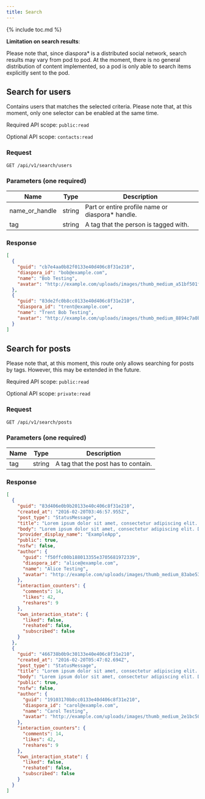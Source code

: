 ```yaml
---
title: Search
---
```


{% include toc.md %}

**Limitation on search results**:

Please note that, since diaspora\* is a distributed social network, search results may vary from pod to pod. At the moment, there is no general distribution of content implemented, so a pod is only able to search items explicitly sent to the pod.

## Search for users

Contains users that matches the selected criteria. Please note that, at this moment, only one selector can be enabled at the same time.

Required API scope: `public:read`

Optional API scope: `contacts:read`

### Request

~~~
GET /api/v1/search/users
~~~

### Parameters (one required)

| Name           | Type   | Description                                       |
| -------------- | ------ | ------------------------------------------------- |
| name_or_handle | string | Part or entire profile name or diaspora\* handle. |
| tag            | string | A tag that the person is tagged with.             |

### Response

~~~json
[
  {
    "guid": "cb7e4aa0b82f0133e40d406c8f31e210",
    "diaspora_id": "bob@example.com",
    "name": "Bob Testing",
    "avatar": "http://example.com/uploads/images/thumb_medium_a51bf501fe86c198c0b1.jpg"
  },
  {
    "guid": "83de2fc0b8cc0133e40d406c8f31e210",
    "diaspora_id": "trent@example.com",
    "name": "Trent Bob Testing",
    "avatar": "http://example.com/uploads/images/thumb_medium_8894c7a0b8cc0133e40d.jpg"
  }
]
~~~

## Search for posts

Please note that, at this moment, this route only allows searching for posts by tags. However, this may be extended in the future.

Required API scope: `public:read`

Optional API scope: `private:read`

### Request

~~~
GET /api/v1/search/posts
~~~

### Parameters (one required)

| Name | Type   | Description                         |
| ---- | ------ | ----------------------------------- |
| tag  | string | A tag that the post has to contain. |

### Response

~~~json
[
  {
    "guid": "83d406e0b9b20133e40c406c8f31e210",
    "created_at": "2016-02-20T03:46:57.955Z",
    "post_type": "StatusMessage",
    "title": "Lorem ipsum dolor sit amet, consectetur adipiscing elit. Donec a di...",
    "body": "Lorem ipsum dolor sit amet, consectetur adipiscing elit. Donec a diam lectus. Sed sit amet ipsum mauris. Maecenas congue ligula ac quam viverra nec consectetur ante hendrerit. Donec et mollis dolor.",
    "provider_display_name": "ExampleApp",
    "public": true,
    "nsfw": false,
    "author": {
      "guid": "f50ffc00b188013355e3705681972339",
      "diaspora_id": "alice@example.com",
      "name": "Alice Testing",
      "avatar": "http://example.com/uploads/images/thumb_medium_83abe5319ef830c2bd84.jpg"
    },
    "interaction_counters": {
      "comments": 14,
      "likes": 42,
      "reshares": 9
    },
    "own_interaction_state": {
      "liked": false,
      "reshated": false,
      "subscribed": false
    }
  },
  {
    "guid": "466738b0b9c30133e40e406c8f31e210",
    "created_at": "2016-02-20T05:47:02.694Z",
    "post_type": "StatusMessage",
    "title": "Lorem ipsum dolor sit amet, consectetur adipiscing elit. Donec a di...",
    "body": "Lorem ipsum dolor sit amet, consectetur adipiscing elit. Donec a diam lectus. Sed sit amet ipsum mauris. Maecenas congue ligula ac quam viverra nec consectetur ante hendrerit. Donec et mollis dolor.",
    "public": true,
    "nsfw": false,
    "author": {
      "guid": "19103170b8cc0133e40d406c8f31e210",
      "diaspora_id": "carol@example.com",
      "name": "Carol Testing",
      "avatar": "http://example.com/uploads/images/thumb_medium_2e1bc500b8cc0133e40d.jpg"
    },
    "interaction_counters": {
      "comments": 14,
      "likes": 42,
      "reshares": 9
    },
    "own_interaction_state": {
      "liked": false,
      "reshated": false,
      "subscribed": false
    }
  }
]
~~~
